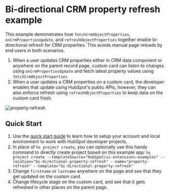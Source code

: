 # Bi-directional CRM property refresh example

This example demonstrates how `fetchCrmObjectProperties`, `onCrmPropertiesUpdate`, and `refreshObjectProperties` together enable bi-directional refresh for CRM properties. This avoids manual page reloads by end users in both scenarios.

1. When a user updates CRM properties either in CRM data component or anywhere on the parent record page, custom card can listen to changes using `onCrmPropertiesUpdate` and fetch latest property values using `fetchCrmObjectProperties`
2. When a user updates a CRM properties on a custom card, the developer enables that update using HubSpot's public APIs, however, they can also enforce refresh using `refreshObjectProperties` to keep data on the custom card fresh.
   
![property-refresh](https://github.com/HubSpot/ui-extensions-examples/assets/20711270/0a13b2bc-c6d7-4fd6-a43c-225e9d94aef4)


## Quick Start

1. Use the [quick start guide](https://developers.hubspot.com/docs/platform/ui-extensions-quickstart) to learn how to setup your account and local environment to work with HubSpot developer projects. 
2. In place of `hs project create`, you can optionally use this handy command to directly create project based on this example app: `hs project create --templateSource="HubSpot/ui-extensions-examples" --location="bi-directional-property-refresh" --name="property-refresh" --template="bi-directional-property-refresh"`
3. Change `firstname` or `lastname` anywhere on the page and see that they get updated on the custom card.
4. Change lifecycle stage on the custom card, and see that it gets refreshed in other places on the parent page.
